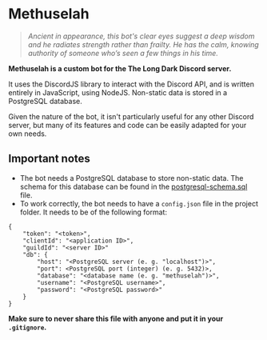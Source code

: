 # Methuselah

> *Ancient in appearance, this bot's clear eyes suggest a deep wisdom and he radiates strength rather than frailty. He has the calm, knowing authority of someone who’s seen a few things in his time.*

**Methuselah is a custom bot for the The Long Dark Discord server.**

It uses the DiscordJS library to interact with the Discord API, and is written entirely in JavaScript, using NodeJS. Non-static data is stored in a PostgreSQL database.

Given the nature of the bot, it isn't particularly useful for any other Discord server, but many of its features and code can be easily adapted for your own needs.

## Important notes
- The bot needs a PostgreSQL database to store non-static data. The schema for this database can be found in the [postgresql-schema.sql](postgresql-schema.sql) file.
- To work correctly, the bot needs to have a `config.json` file in the project folder. It needs to be of the following format:
```
{
	"token": "<token>",
	"clientId": "<application ID>",
	"guildId": "<server ID>"
	"db": {
		"host": "<PostgreSQL server (e. g. "localhost")>",
		"port": <PostgreSQL port (integer) (e. g. 5432)>,
		"database": "<database name (e. g. "methuselah")>",
		"username": "<PostgreSQL username>",
		"password": "<PostgreSQL password>"
	}
}
```
**Make sure to never share this file with anyone and put it in your `.gitignore`.**
